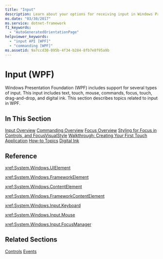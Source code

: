 ```yaml
---
title: "Input"
description: Learn about your options for receiving input in Windows Presentation Foundation (WPF), which includes support for several types of input.
ms.date: "03/30/2017"
ms.service: dotnet-framework
f1_keywords:
  - "AutoGeneratedOrientationPage"
helpviewer_keywords:
  - "input API [WPF]"
  - "commanding [WPF]"
ms.assetid: 9a7ccd30-095b-4f34-b284-8fb7e8f95a9b
---
```

# Input (WPF)

Windows Presentation Foundation (WPF) includes support for several types of input. This input includes text, touch, mouse, commands, focus, touch, drag-and-drop, and digital ink. This section describes topics related to input in WPF.

## In This Section

[Input Overview](input-overview.md)
[Commanding Overview](commanding-overview.md)
[Focus Overview](focus-overview.md)
[Styling for Focus in Controls, and FocusVisualStyle](styling-for-focus-in-controls-and-focusvisualstyle.md)
[Walkthrough: Creating Your First Touch Application](walkthrough-creating-your-first-touch-application.md)
[How-to Topics](input-and-commands-how-to-topics.md)
[Digital Ink](digital-ink.md)

## Reference

<xref:System.Windows.UIElement>

<xref:System.Windows.FrameworkElement>

<xref:System.Windows.ContentElement>

<xref:System.Windows.FrameworkContentElement>

<xref:System.Windows.Input.Keyboard>

<xref:System.Windows.Input.Mouse>

<xref:System.Windows.Input.FocusManager>

## Related Sections

[Controls](../controls/index.md)
  [Events](events-wpf.md)
